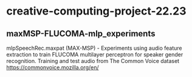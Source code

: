# creative-computing-project-22.23

## maxMSP-FLUCOMA-mlp_experiments


mlpSpeechRec.maxpat (MAX-MSP) - Experiments using audio feature extraction to train FLUCOMA multilayer perceptron for speaker gender recognition. 
Training and test audio from The Common Voice dataset https://commonvoice.mozilla.org/en/

